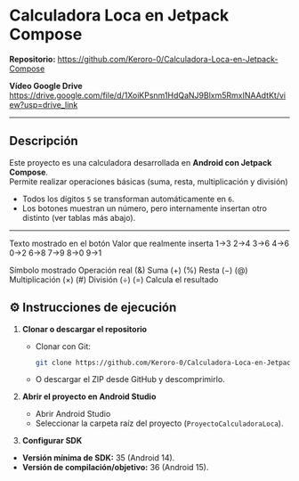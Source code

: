 # Calculadora Loca en Jetpack Compose

 **Repositorio:** https://github.com/Keroro-0/Calculadora-Loca-en-Jetpack-Compose
 
 **Vídeo Google Drive** https://drive.google.com/file/d/1XoiKPsnm1HdQaNJ9Blxm5RmxINAAdtKt/view?usp=drive_link

---

## Descripción
Este proyecto es una calculadora desarrollada en **Android con Jetpack Compose**.  
Permite realizar operaciones básicas (suma, resta, multiplicación y división)
- Todos los dígitos `5` se transforman automáticamente en `6`.  
- Los botones muestran un número, pero internamente insertan otro distinto (ver tablas más abajo).  

---

Texto mostrado en el botón	Valor que realmente inserta
1->3 
2->4 
3->6 
4->6 
0->2 
6->8 
7->9 
8->0 
9->1 

Símbolo mostrado	Operación real
(&)	Suma (+) 
(%)	Resta (−) 
(@)	Multiplicación (×) 
(#)	División (÷) 
(=)	Calcula el resultado


## ⚙️ Instrucciones de ejecución
1. **Clonar o descargar el repositorio**
   - Clonar con Git:
     ```bash
     git clone https://github.com/Keroro-0/Calculadora-Loca-en-Jetpack-Compose.git
     ```
   - O descargar el ZIP desde GitHub y descomprimirlo.

2. **Abrir el proyecto en Android Studio**
   - Abrir Android Studio
   - Seleccionar la carpeta raíz del proyecto (`ProyectoCalculadoraLoca`).

3. **Configurar SDK**
  - **Versión mínima de SDK:** 35 (Android 14).  
  - **Versión de compilación/objetivo:** 36 (Android 15).
